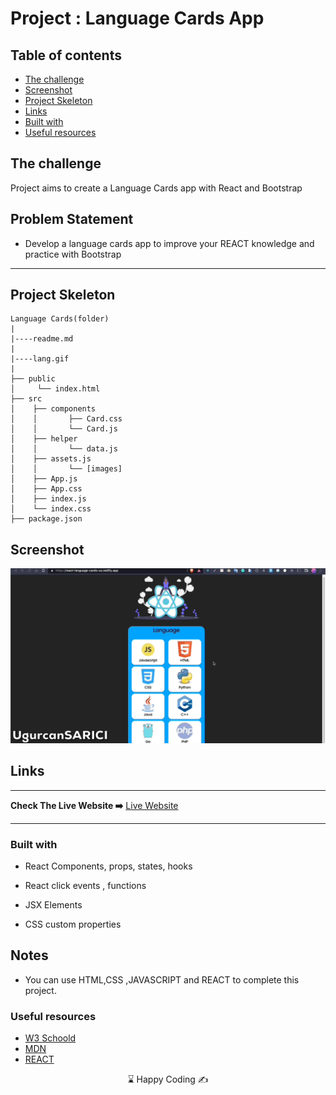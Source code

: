 
# Project : Language Cards App

## Table of contents

  - [The challenge](#the-challenge)
  - [Screenshot](#screenshot)
  - [Project Skeleton ](#project-skeleton)
  - [Links](#links)
  - [Built with](#built-with)
  - [Useful resources](#useful-resources)



## The challenge
Project aims to create a Language Cards app with React and Bootstrap

## Problem Statement

- Develop a language cards app to improve your REACT knowledge and practice with Bootstrap
<hr>



## Project Skeleton 

```
Language Cards(folder)
|
|----readme.md   
|
|----lang.gif        
|
├── public
│     └── index.html
├── src
│    ├── components
│    │       ├── Card.css
│    │       └── Card.js
│    ├── helper
│    │       └── data.js
│    ├── assets.js
│    │       └── [images]
│    ├── App.js
│    ├── App.css
│    ├── index.js
│    └── index.css
├── package.json
```


## Screenshot
<p align="center">
<a href="https://react-language-cards-us.netlify.app/"><img src="lang.gif" alt="gif"></a>
</p>



## Links
<hr>
<b>Check The Live Website ➡️</b> <a href="https://react-language-cards-us.netlify.app/">Live Website</a>
<hr>

### Built with

- React Components, props, states, hooks

- React click events , functions

- JSX Elements

- CSS custom properties




## Notes

- You can use HTML,CSS ,JAVASCRIPT and REACT to complete this project.

### Useful resources

- [W3 Schoold](https://www.w3schools.com/) 
- [MDN](https://developer.mozilla.org/en-US/) 
- [REACT](https://reactjs.org/) 










<center> &#8987; Happy Coding  &#9997; </center>
